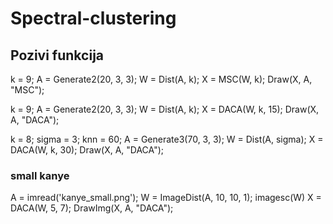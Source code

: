 # Spectral-clustering


## Pozivi funkcija

k = 9; A = Generate2(20, 3, 3); W = Dist(A, k); X = MSC(W, k); Draw(X, A, "MSC");

k = 9; A = Generate2(20, 3, 3); W = Dist(A, k); X = DACA(W, k, 15); Draw(X, A, "DACA");

k = 8; sigma = 3; knn = 60; A = Generate3(70, 3, 3); W = Dist(A, sigma); X = DACA(W, k, 30); Draw(X, A, "DACA");


### small kanye
A = imread('kanye_small.png'); W = ImageDist(A, 10, 10, 1); imagesc(W)
X = DACA(W, 5, 7); DrawImg(X, A, "DACA");
